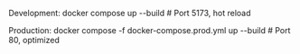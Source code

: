 Development:
docker compose up --build  # Port 5173, hot reload

Production:
docker compose -f docker-compose.prod.yml up --build  # Port 80, optimized